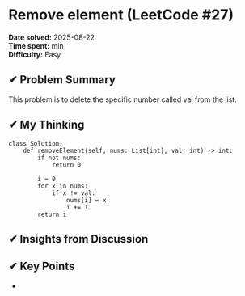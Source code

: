 # Remove element (LeetCode #27)

**Date solved:** 2025-08-22   
**Time spent:**  min  
**Difficulty:** Easy  

## ✔︎ Problem Summary
This problem is to delete the specific number called val from the list.

## ✔︎ My Thinking
```
class Solution:
    def removeElement(self, nums: List[int], val: int) -> int:
        if not nums:
            return 0
        
        i = 0
        for x in nums:
            if x != val:
                nums[i] = x
                i += 1
        return i
```


## ✔︎ Insights from Discussion


## ✔︎ Key Points
- 

